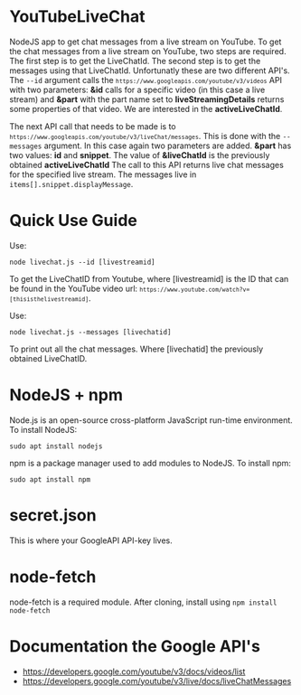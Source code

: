 # YouTubeLiveChat
NodeJS app to get chat messages from a live stream on YouTube. To get the chat messages from a live stream on YouTube, two steps are required. The first step is to get the LiveChatId. The second step is to get the messages using that LiveChatId. Unfortunatly these are two different API's. The `--id` argument calls the <code>`https://www.googleapis.com/youtube/v3/videos`</code> API with two parameters: <b>&id</b> calls for a specific video (in this case a live stream) and <b>&part</b> with the part name set to <b>liveStreamingDetails</b> returns some properties of that video. We are interested in the <b>activeLiveChatId</b>.

The next API call that needs to be made is to <code>`https://www.googleapis.com/youtube/v3/liveChat/messages`</code>. This is done with the `--messages` argument. In this case again two parameters are added. <b>&part</b> has two values: <b>id</b> and <b>snippet</b>. The value of <b>&liveChatId</b> is the previously obtained <b>activeLiveChatId</b> The call to this API returns live chat messages for the specified live stream. The messages live in `items[].snippet.displayMessage`.

# Quick Use Guide

Use:

<code>node livechat.js --id [livestreamid]</code>

To get the LiveChatID from Youtube, where [livestreamid] is the ID that can be found in the YouTube video url: <code>`https://www.youtube.com/watch?v=[thisisthelivestreamid]`</code>. 

Use:

<code>node livechat.js --messages [livechatid]</code> 

To print out all the chat messages. Where [livechatid] the previously obtained LiveChatID.

# NodeJS + npm

Node.js is an open-source cross-platform JavaScript run-time environment. To install NodeJS:

<code>sudo apt install nodejs</code>

npm is a package manager used to add modules to NodeJS. To install npm:

<code>sudo apt install npm</code>


# secret.json
This is where your GoogleAPI API-key lives. 

# node-fetch
node-fetch is a required module. After cloning, install using <code>npm install node-fetch</code>

# Documentation the Google API's

* https://developers.google.com/youtube/v3/docs/videos/list
* https://developers.google.com/youtube/v3/live/docs/liveChatMessages
